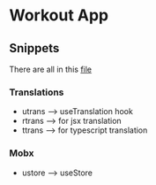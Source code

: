 # Workout App

## Snippets

There are all in this [file](.vscode/snippets.code-snippets)

### Translations

- utrans --> useTranslation hook 
- rtrans --> for jsx translation
- ttrans --> for typescript translation

### Mobx

- ustore --> useStore